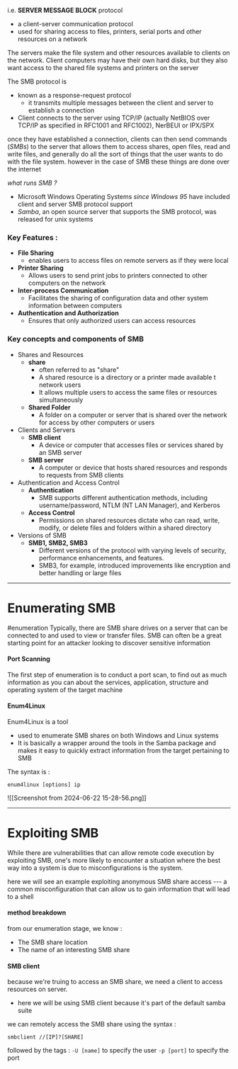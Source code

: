 i.e. **SERVER MESSAGE BLOCK** protocol
- a client-server communication protocol 
- used for sharing access to files, printers, serial ports and other resources on a network 

The servers make the file system and other resources available to clients on the network. Client computers may have their own hard disks, but they also want access to the shared file systems and printers on the server 

The SMB protocol is 
- known as a response-request protocol 
	- it transmits multiple messages between the client and server to establish a connection 
- Client connects to the server using TCP/IP (actually NetBIOS over TCP/IP as specified in RFC1001 and RFC1002), NerBEUI or IPX/SPX

once they have established a connection, clients can then send commands (*SMBs*) to the server that allows them to access shares, open files, read and write files, and generally do all the sort of things that the user wants to do with the file system. however in the case of SMB these things are done over the internet 

*what runs SMB ?*
- Microsoft Windows Operating Systems *since Windows 95* have included client and server SMB protocol support 
- *Samba*, an open source server that supports the SMB protocol, was released for unix systems

### Key Features :
- **File Sharing** 
	- enables users to access files on remote servers as if they were local 
- **Printer Sharing** 
	- Allows users to send print jobs to printers connected to other computers on the network 
- **Inter-process Communication**
	- Facilitates the sharing of configuration data and other system information between computers 
- **Authentication and Authorization**
	- Ensures that only authorized users can access resources 

### Key concepts and components of SMB
- Shares and Resources
	- **share**
		- often referred to as "share"
		- A shared resource is a directory or a printer made available t network users
		- It allows multiple users to access the same files or resources simultaneously 
	- **Shared Folder**
		- A folder on a computer or server that is shared over the network for access by other computers or users 
- Clients and Servers 
	- **SMB client**
		- A device or computer that accesses files or services shared by an SMB server 
	- **SMB server**
		- A computer or device that hosts shared resources and responds to requests from SMB clients 
- Authentication and Access Control 
	- **Authentication**
		- SMB supports different authentication methods, including username/password, NTLM (NT LAN Manager), and Kerberos
	- **Access Control**
		- Permissions on shared resources dictate who can read, write, modify, or delete files and folders within a shared directory
- Versions of SMB
	- **SMB1, SMB2, SMB3**
		- Different versions of the protocol with varying levels of security, performance enhancements, and features. 
		- SMB3, for example, introduced improvements like encryption and better handling or large files 

---

# Enumerating SMB
#enumeration 
Typically, there are SMB share drives on a server that can be connected to and used to view or transfer files. SMB can often be a great starting point for an attacker looking to discover sensitive information 

#### Port Scanning 
The first step of enumeration is to conduct a port scan, to find out as much information as you can about the services, application, structure and operating system of the target machine
#### Enum4Linux
Enum4Linux is a tool 
- used to enumerate SMB shares on both Windows and Linux systems
- It is basically a wrapper around the tools in the Samba package and makes it easy to quickly extract information from the target pertaining to SMB 

The syntax is : 
```terminal
enum4linux [options] ip
```

![[Screenshot from 2024-06-22 15-28-56.png]]

---

# Exploiting SMB
While there are vulnerabilities that can allow remote code execution by exploiting SMB, one's more likely to encounter a situation where the best way into a system is due to misconfigurations is the system. 

here we will see an example exploiting anonymous SMB share access --- a common misconfiguration that can allow us to gain information that will lead to a shell

#### method breakdown 
from our enumeration stage, we know :
- The SMB share location 
- The name of an interesting SMB share 

#### SMB client
because we're truing to access an SMB share, we need a client to access resources on server. 
- here we will be using SMB client because it's part of the default samba suite

we can remotely access the SMB share using the syntax : 
```terminal
smbclient //[IP]?[SHARE]
```
followed by the tags : 
`-U [name]` to specify the user 
`-p [port]` to specify the port 